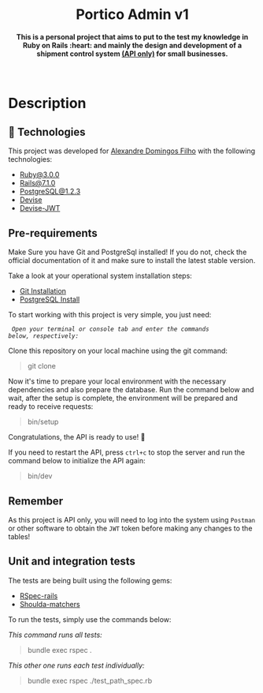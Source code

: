 <h1 align="center">
  <strong>Portico</strong> Admin v1
</h1>

  </hr>

  <h4 align="center">This is a personal project that aims to put to the test my knowledge in Ruby on Rails :heart: and mainly the design and development of a shipment control system <ins>(API only)</ins> for small businesses. </h4>
</br>
<p align="center">

# Description
## :rocket: Technologies
This project was developed for [Alexandre Domingos Filho](https://github.com/alexandredfilho) with the following technologies:

-  [Ruby@3.0.0](https://www.ruby-lang.org/en/)
-  [Rails@7.1.0](https://rubyonrails.org/)
-  [PostgreSQL@1.2.3](https://www.postgresql.org/)
-  [Devise](https://github.com/heartcombo/devise)
-  [Devise-JWT](https://github.com/waiting-for-dev/devise-jwt)

## Pre-requirements

Make Sure you have Git and PostgreSql installed! If you do not, check the official documentation of it and make sure to install the latest stable version.

Take a look at your operational system installation steps:
-  [Git Installation](https://git-scm.com/book/en/v2/Getting-Started-Installing-Git)
-  [PostgreSQL Install](https://www.postgresql.org/download/)

To start working with this project is very simple, you just need:

<code> _Open your terminal or console tab and enter the commands below, respectively:_</code>

Clone this repository on your local machine using the git command:

> git clone

Now it's time to prepare your local environment with the necessary dependencies and also prepare the database. Run the command below and wait, after the setup is complete, the environment will be prepared and ready to receive requests:

> bin/setup

</hr>

Congratulations, the API is ready to use! :tada:
</hr>

If you need to restart the API, press `ctrl+c` to stop the server and run the command below to initialize the API again:

> bin/dev

</hr>

## Remember

As this project is API only, you will need to log into the system using <code>Postman</code> or other software to obtain the <code>JWT</code> token before making any changes to the tables!

## Unit and integration tests
The tests are being built using the following gems:

-  [RSpec-rails](https://github.com/rspec/rspec-rails)
-  [Shoulda-matchers](https://github.com/thoughtbot/shoulda-matchers)

To run the tests, simply use the commands below:

<i>This command runs all tests:</i>
> bundle exec rspec .

<i>This other one runs each test individually:</i>
> bundle exec rspec ./test_path_spec.rb
